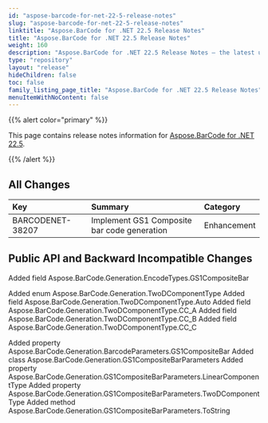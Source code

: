 ```yaml
---
id: "aspose-barcode-for-net-22-5-release-notes"
slug: "aspose-barcode-for-net-22-5-release-notes"
linktitle: "Aspose.BarCode for .NET 22.5 Release Notes"
title: "Aspose.BarCode for .NET 22.5 Release Notes"
weight: 160
description: "Aspose.BarCode for .NET 22.5 Release Notes – the latest updates and fixes."
type: "repository"
layout: "release"
hideChildren: false
toc: false
family_listing_page_title: "Aspose.BarCode for .NET 22.5 Release Notes"
menuItemWithNoContent: false
---
```


{{% alert color="primary" %}}

This page contains release notes information for [Aspose.BarCode for .NET 22.5](https://releases.aspose.com/barcode/net/new-releases/aspose.barcode-for-.net-22.5/).

{{% /alert %}}
## **All Changes**

|**Key**|**Summary**|**Category**|
| :- | :- | :- |
|BARCODENET-38207|Implement GS1 Composite bar code generation|Enhancement|

## **Public API and Backward Incompatible Changes**

Added field Aspose.BarCode.Generation.EncodeTypes.GS1CompositeBar

Added enum Aspose.BarCode.Generation.TwoDComponentType
Added field Aspose.BarCode.Generation.TwoDComponentType.Auto
Added field Aspose.BarCode.Generation.TwoDComponentType.CC_A
Added field Aspose.BarCode.Generation.TwoDComponentType.CC_B
Added field Aspose.BarCode.Generation.TwoDComponentType.CC_C

Added property Aspose.BarCode.Generation.BarcodeParameters.GS1CompositeBar
Added class Aspose.BarCode.Generation.GS1CompositeBarParameters
Added property Aspose.BarCode.Generation.GS1CompositeBarParameters.LinearComponentType
Added property Aspose.BarCode.Generation.GS1CompositeBarParameters.TwoDComponentType
Added method Aspose.BarCode.Generation.GS1CompositeBarParameters.ToString

